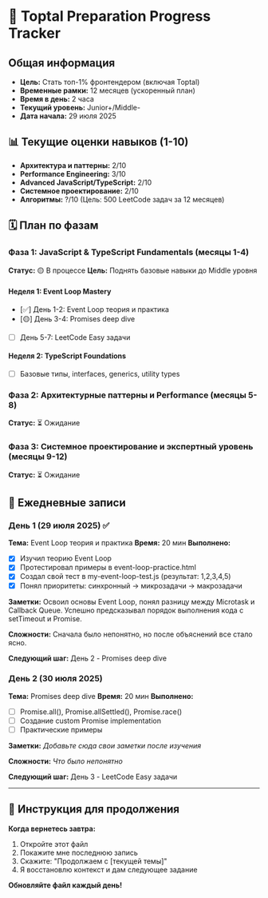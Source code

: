 # 🎯 Toptal Preparation Progress Tracker

## Общая информация

- **Цель:** Стать топ-1% фронтендером (включая Toptal)
- **Временные рамки:** 12 месяцев (ускоренный план)
- **Время в день:** 2 часа
- **Текущий уровень:** Junior+/Middle-
- **Дата начала:** 29 июля 2025

## 📊 Текущие оценки навыков (1-10)

- **Архитектура и паттерны:** 2/10
- **Performance Engineering:** 3/10
- **Advanced JavaScript/TypeScript:** 2/10
- **Системное проектирование:** 2/10
- **Алгоритмы:** ?/10 (Цель: 500 LeetCode задач за 12 месяцев)

## 🗓️ План по фазам

### Фаза 1: JavaScript & TypeScript Fundamentals (месяцы 1-4)

**Статус:** 🟡 В процессе
**Цель:** Поднять базовые навыки до Middle уровня

#### Неделя 1: Event Loop Mastery

- [✅] День 1-2: Event Loop теория и практика
- [🟡] День 3-4: Promises deep dive
- [ ] День 5-7: LeetCode Easy задачи

#### Неделя 2: TypeScript Foundations

- [ ] Базовые типы, interfaces, generics, utility types

### Фаза 2: Архитектурные паттерны и Performance (месяцы 5-8)

**Статус:** ⏳ Ожидание

### Фаза 3: Системное проектирование и экспертный уровень (месяцы 9-12)

**Статус:** ⏳ Ожидание

## 📝 Ежедневные записи

### День 1 (29 июля 2025) ✅

**Тема:** Event Loop теория и практика
**Время:** 20 мин
**Выполнено:**

- [x] Изучил теорию Event Loop
- [x] Протестировал примеры в event-loop-practice.html
- [x] Создал свой тест в my-event-loop-test.js (результат: 1,2,3,4,5)
- [x] Понял приоритеты: синхронный → микрозадачи → макрозадачи

**Заметки:**
Освоил основы Event Loop, понял разницу между Microtask и Callback Queue.
Успешно предсказывал порядок выполнения кода с setTimeout и Promise.

**Сложности:**
Сначала было непонятно, но после объяснений все стало ясно.

**Следующий шаг:** День 2 - Promises deep dive

### День 2 (30 июля 2025)

**Тема:** Promises deep dive
**Время:** 20 мин
**Выполнено:**

- [ ] Promise.all(), Promise.allSettled(), Promise.race()
- [ ] Создание custom Promise implementation
- [ ] Практические примеры

**Заметки:**
_Добавьте сюда свои заметки после изучения_

**Сложности:**
_Что было непонятно_

**Следующий шаг:** День 3 - LeetCode Easy задачи

---

## 🔄 Инструкция для продолжения

**Когда вернетесь завтра:**

1. Откройте этот файл
2. Покажите мне последнюю запись
3. Скажите: "Продолжаем с [текущей темы]"
4. Я восстановлю контекст и дам следующее задание

**Обновляйте файл каждый день!**
